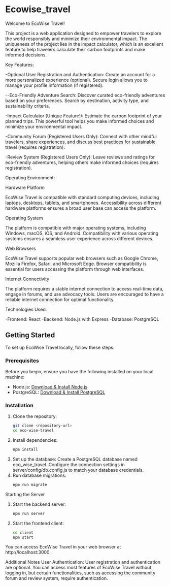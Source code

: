 # Ecowise_travel

Welcome to EcoWise Travel!

This project is a web application designed to empower travelers to explore the world responsibly and minimize their environmental impact.
The uniqueness of the project lies in the impact calculator, which is an excellent feature to help travelers calculate their carbon footprints and make informed decisions.

Key Features:

-Optional User Registration and Authentication: Create an account for a more personalized experience (optional). Secure login allows you to manage your profile information (if registered).

--Eco-Friendly Adventure Search: Discover curated eco-friendly adventures based on your preferences. Search by destination, activity type, and sustainability criteria.

-Impact Calculator (Unique Feature!): Estimate the carbon footprint of your planned trips. This powerful tool helps you make informed choices and minimize your environmental impact.

-Community Forum (Registered Users Only): Connect with other mindful travelers, share experiences, and discuss best practices for sustainable travel (requires registration).

-Review System (Registered Users Only): Leave reviews and ratings for eco-friendly adventures, helping others make informed choices (requires registration).

Operating Environment:

Hardware Platform

EcoWise Travel is compatible with standard computing devices, including laptops, desktops, tablets, and smartphones.
Accessibility across different hardware platforms ensures a broad user base can access the platform.

Operating System

The platform is compatible with major operating systems, including Windows, macOS, iOS, and Android.
Compatibility with various operating systems ensures a seamless user experience across different devices.

Web Browsers

EcoWise Travel supports popular web browsers such as Google Chrome, Mozilla Firefox, Safari, and Microsoft Edge.
Browser compatibility is essential for users accessing the platform through web interfaces.

Internet Connectivity

The platform requires a stable internet connection to access real-time data, engage in forums, and use advocacy tools.
Users are encouraged to have a reliable internet connection for optimal functionality.

Technologies Used:

-Frontend: React
-Backend: Node.js with Express
-Database: PostgreSQL

## Getting Started

To set up EcoWise Travel locally, follow these steps:

### Prerequisites
Before you begin, ensure you have the following installed on your local machine:

- Node.js: [Download & Install Node.js](https://nodejs.org)
- PostgreSQL: [Download & Install PostgreSQL](https://www.postgresql.org/download/)

### Installation

1. Clone the repository:
   ```bash
   git clone <repository-url>
   cd eco-wise-travel
2. Install dependencies:
   ```bash
   npm install
3. Set up the database:
   Create a PostgreSQL database named eco_wise_travel.
   Configure the connection settings in server/config/db.config.js to match your database credentials.
4. Run database migrations:
   ```bash
   npm run migrate

Starting the Server
1. Start the backend server:
   ```bash
   npm run server
2. Start the frontend client:
   ```bash
   cd client
   npm start
   
  You can access EcoWise Travel in your web browser at http://localhost:3000.

Additional Notes
User Authentication: User registration and authentication are optional. You can access most features of EcoWise Travel without logging in, but certain functionalities, such as accessing the community forum and review system, require authentication.

